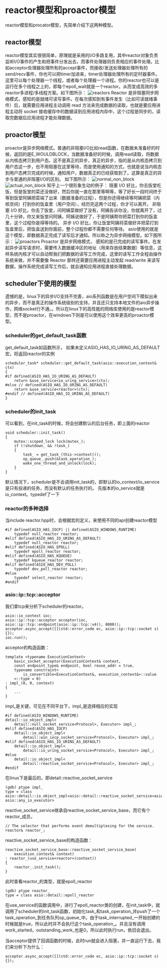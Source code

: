 # reactor模型和proactor模型
reactor模型和procator模型，先简单介绍下这两种模型。
## reactor模型
reactor模型其实很很简单，原理就是采用的I/O多路复用，其中reactor对象负责监听I/O事件的产生和把事件分发出去，而事件处理器则负责相应的事件处理。比如acceptor处理器处理所有的accept事件，而接收/发送处理器处理所有的send/recv事件，你也可以把timer加进来，timer处理器处理所有的定时器事件。这里可以每个处理器一个线程，或者每个处理器一个进程。你的reactor也可以是运行在多个线程之上的，即每个epoll_wait就是一个reactor。从而变成高效的多reactor多进程/多线程方案。如下图所示：
![reactors](reactors_handlers.jpg)
Reactor 是非阻塞同步网络模式，感知的是就绪可读写事件。在每次感知到有事件发生（比如可读就绪事件）后，就需要应用进程主动调用 read 方法来完成数据的读取，也就是要应用进程主动将 socket 接收缓存中的数据读到应用进程内存中，这个过程是同步的，读取完数据后应用进程才能处理数据。
## proactor模型
proactor是异步网络模式。普通的非阻塞I/O比如read函数，在数据未准备好的时候，返回的是E_WOULDBLOCK，当数据准备好的时候，调用read读取，将数据从内核态拷贝到用户态。这不是真正的异步，真正的异步，指的是从内核态拷贝到用户态这一步，也不用阻塞在这里等待，而是使用通知的方式，也就是说当内核态到用户态拷贝完成的时候，通知用户，数据真正的已经获取到了。这算是真正的异步与普通的非阻塞I/O的区别。
如下图所示：
![normal_non_block](read_normal_nonblock.jpg)
![actual_non_block](read_actual_nonblock.jpg)
知乎上一个很形象生动的例子：
阻塞 I/O 好比，你去饭堂吃饭，但是饭堂的菜还没做好，然后你就一直在那里等啊等，等了好长一段时间终于等到饭堂阿姨把菜端了出来（数据准备的过程），但是你还得继续等阿姨把菜（内核空间）打到你的饭盒里（用户空间），经历完这两个过程，你才可以离开。
非阻塞 I/O 好比，你去了饭堂，问阿姨菜做好了没有，阿姨告诉你没，你就离开了，过几十分钟，你又来饭堂问阿姨，阿姨说做好了，于是阿姨帮你把菜打到你的饭盒里，这个过程你是得等待的。
异步 I/O 好比，你让饭堂阿姨将菜做好并把菜打到饭盒里后，把饭盒送到你面前，整个过程你都不需要任何等待。
asio使用的就是这个模型，即数据真正完成了读写后才通知。所以称之为异步网络模型。如下图所示：
![proactors](proactor_handlers.jpg)
Proactor 是异步网络模式， 感知的是已完成的读写事件。在发起异步读写请求时，需要传入数据缓冲区的地址（用来存放结果数据）等信息，这样系统内核才可以自动帮我们把数据的读写工作完成，这里的读写工作全程由操作系统来做，并不需要像 Reactor 那样还需要应用进程主动发起 read/write 来读写数据，操作系统完成读写工作后，就会通知应用进程直接处理数据。
## scheduler下使用的模型
遗憾的是，linux下的异步I/O支持不完善，aio系列函数是在用户空间下模拟出来的异步，而不是真正的操作系统级别的支持，并且还只支持本地文件的aio异步操作，网络socket行不通。。所以在linux下的高性能的网络库使用的是reactor模型，而不是proactor，在windows下则是可以使用这个效率更高的proactor模型。
### scheduler的get_default_task函数
get_default_task如函数所示，	如果未定义ASIO_HAS_IO_URING_AS_DEFAULT宏，将返回reactor的实例

	scheduler_task* scheduler::get_default_task(asio::execution_context& ctx)
	{
	#if defined(ASIO_HAS_IO_URING_AS_DEFAULT)
		return &use_service<io_uring_service>(ctx);
	#else // defined(ASIO_HAS_IO_URING_AS_DEFAULT)
		return &use_service<reactor>(ctx);
	#endif // defined(ASIO_HAS_IO_URING_AS_DEFAULT)
	}
### scheduler的init_task
可以看到，在init_task的时候，将会创建默认的后台任务，即上面的reactor

	void scheduler::init_task()
	{
		mutex::scoped_lock lock(mutex_);
		if (!shutdown_ && !task_)
		{
    		task_ = get_task_(this->context());
    		op_queue_.push(&task_operation_);
    		wake_one_thread_and_unlock(lock);
		}
	}
默认情况下，scheduler是不会调用init_task的，即默认的io_context/io_service是只有投递的任务，而没有默认的任务执行的。
先版本的io_service就是io_context。typedef了一下
### reactor的多种选择
当include reactor.hpp时，会根据宏的定义，来使用不同的api创建reactor模型

	#if defined(ASIO_HAS_IOCP) || defined(ASIO_WINDOWS_RUNTIME)
		typedef null_reactor reactor;
	#elif defined(ASIO_HAS_IO_URING_AS_DEFAULT)
		typedef null_reactor reactor;
	#elif defined(ASIO_HAS_EPOLL)
		typedef epoll_reactor reactor;
	#elif defined(ASIO_HAS_KQUEUE)
		typedef kqueue_reactor reactor;
	#elif defined(ASIO_HAS_DEV_POLL)
		typedef dev_poll_reactor reactor;
	#else
		typedef select_reactor reactor;
	#endif
### asio::ip::tcp::acceptor
我们拿tcp来分析下scheduler的reactor。

    asio::io_context ioc;
    asio::ip::tcp::acceptor acceptor(ioc, asio::ip::tcp::endpoint(asio::ip::tcp::v4(), 8000));
    acceptor.async_accept([](std::error_code ec, asio::ip::tcp::socket s){});
    ioc.run();
acceptor的构造函数：

	template <typename ExecutionContext>
		basic_socket_acceptor(ExecutionContext& context,
      	const endpoint_type& endpoint, bool reuse_addr = true,
      	typename constraint<
        	is_convertible<ExecutionContext&, execution_context&>::value
      	>::type = 0)
    : impl_(0, 0, context)
	{
		...
	}
impl_是关键，可见在不同平台下，impl_是选择相应的实现

	#if defined(ASIO_WINDOWS_RUNTIME)
	detail::io_object_impl<
    	detail::null_socket_service<Protocol>, Executor> impl_;
	#elif defined(ASIO_HAS_IOCP)
		detail::io_object_impl<
    		detail::win_iocp_socket_service<Protocol>, Executor> impl_;
	#elif defined(ASIO_HAS_IO_URING_AS_DEFAULT)
		detail::io_object_impl<
    		detail::io_uring_socket_service<Protocol>, Executor> impl_;
	#else
		detail::io_object_impl<
    		detail::reactive_socket_service<Protocol>, Executor> impl_;
	#endif
在linux下是最后的，即detail::reactive_socket_service

	(gdb) ptype impl_
	type = class asio::detail::io_object_impl<asio::detail::reactive_socket_service<asio::ip::tcp>, asio::any_io_executor>
reactive_socket_service继承自reactive_socket_service_base，而它有个reactor_成员，

	// The selector that performs event demultiplexing for the service.
	reactor& reactor_;
reactive_socket_service_base的构造函数：

	reactive_socket_service_base::reactive_socket_service_base(
		execution_context& context)
	: reactor_(use_service<reactor>(context))
	{
		reactor_.init_task();
	}
此时查看reactor_的类型，就是epoll_reactor

	(gdb) ptype reactor_
	type = class asio::detail::epoll_reactor
在use_service的函数调用中，进行了epoll_reactor类的创建，在init_task中，就调用了scheduler的init_task函数，初始化task_和task_operation_并push了一个task_operation_到任务队列op_queue_中。由于task_interrupted_一开始创建的时候就是true，所以此时并不会执行这个task_operation_。并且没有调用work_started，outstanding_work_也是0，所以此时执行run，依旧会退出。

当acceptor提供了回调函数的时候，此时run就会进入阻塞，并一直运行下去，我们来分析下为什么：

	acceptor.async_accept([](std::error_code ec, asio::ip::tcp::socket s){});




